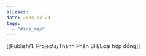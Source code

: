 ```yaml
---
aliases: 
date: 2024-07-23
tags:
  - "#ins_map"
---
```

[[Publish/1. Projects/Thành Phần BH/Loại hợp đồng]]
